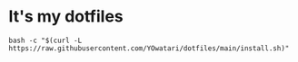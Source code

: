 # It's my dotfiles

```
bash -c "$(curl -L https://raw.githubusercontent.com/YOwatari/dotfiles/main/install.sh)"
```

